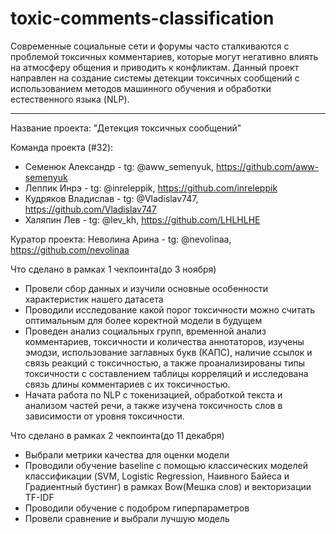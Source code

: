 # toxic-comments-classification

Современные социальные сети и форумы часто сталкиваются с проблемой токсичных комментариев, которые могут негативно влиять на атмосферу общения и приводить к конфликтам. Данный проект направлен на создание системы детекции токсичных сообщений с использованием методов машинного обучения и обработки естественного языка (NLP).

---

Название проекта: "Детекция токсичных сообщений"

Команда проекта (#32):
- Семенюк Александр - tg: @aww_semenyuk, https://github.com/aww-semenyuk
- Леппик Инрэ - tg: @inreleppik, https://github.com/inreleppik
- Кудряков Владислав - tg: @Vladislav747, https://github.com/Vladislav747
- Халяпин Лев - tg: @lev_kh, https://github.com/LHLHLHE

Куратор проекта: Неволина Арина - tg: @nevolinaa, https://github.com/nevolinaa

Что сделано в рамках 1 чекпоинта(до 3 ноября)
- Провели сбор данных и изучили основные особенности характеристик нашего датасета
- Проводили исследование какой порог токсичности можно считать оптимальным для более коректной модели в будущем
- Проведен анализ социальных групп, временной анализ комментариев, токсичности и количества аннотаторов, изучены эмодзи, использование заглавных букв (КАПС), наличие ссылок и связь реакций с токсичностью, а также проанализированы типы токсичности с составлением таблицы корреляций и исследована связь длины комментариев с их токсичностью.
- Начата работа по NLP с токенизацией, обработкой текста и анализом частей речи, а также изучена токсичность слов в зависимости от уровня токсичности.
  
Что сделано в рамках 2 чекпоинта(до 11 декабря)
- Выбрали метрики качества для оценки модели
- Проводили обучение baseline c помощью классических моделей классификации (SVM, Logistic Regression, Наивного Байеса и Градиентный бустинг) в рамках Bow(Мешка слов) и векторизации TF-IDF
- Проводили обучение с подобром гиперпараметров
- Провели сравнение и выбрали лучшую модель

